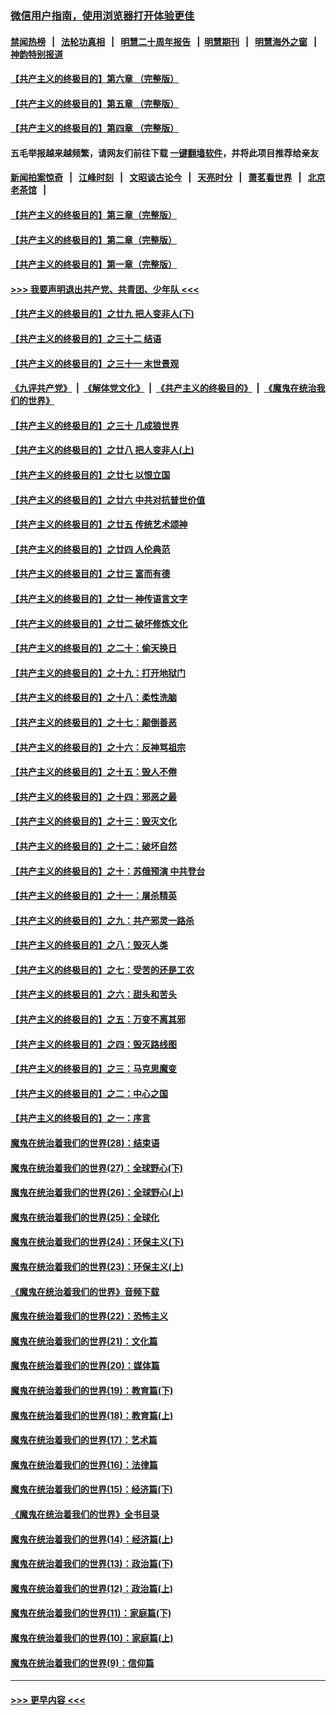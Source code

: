 ### [微信用户指南，使用浏览器打开体验更佳](https://github.com/gfw-breaker/banned-news1/blob/master/indexes/wechat-guide.md?t=0)
#### [禁闻热榜](热点新闻.md?t=0)  &nbsp;&nbsp;|&nbsp;&nbsp; [法轮功真相](https://github.com/gfw-breaker/truth/blob/master/README.md?t=0) &nbsp;&nbsp;|&nbsp;&nbsp; [明慧二十周年报告](https://github.com/gfw-breaker/mh-reports/blob/master/README.md?t=0) &nbsp;&nbsp;|&nbsp;&nbsp;[明慧期刊](https://github.com/gfw-breaker/mh-qikan) &nbsp;&nbsp;|&nbsp;&nbsp; [明慧海外之窗](https://github.com/gfw-breaker/mh-news/blob/master/README.md?t=0) &nbsp;&nbsp;|&nbsp;&nbsp; [神韵特别报道](https://github.com/gfw-breaker/mh-news/blob/master/shenyun.md?t=0)
#### [【共产主义的终极目的】第六章 （完整版）](../pages/nsc422/n11428913.md?t=02130902) 
#### [【共产主义的终极目的】第五章 （完整版）](../pages/nsc422/n11428912.md?t=02130902) 
#### [【共产主义的终极目的】第四章 （完整版）](../pages/nsc422/n11428907.md?t=02130902) 
#### 五毛举报越来越频繁，请网友们前往下载 [一键翻墙软件](https://github.com/gfw-breaker/ssr-accounts)，并将此项目推荐给亲友
#### [新闻拍案惊奇](https://github.com/gfw-breaker/banned-news1/blob/master/pages/link4.md) &nbsp;&nbsp;|&nbsp;&nbsp; [江峰时刻](https://github.com/gfw-breaker/banned-news1/blob/master/pages/link4.md) &nbsp;&nbsp;|&nbsp;&nbsp; [文昭谈古论今](https://github.com/gfw-breaker/banned-news1/blob/master/pages/link4.md) &nbsp;&nbsp;|&nbsp;&nbsp; [天亮时分](https://github.com/gfw-breaker/banned-news1/blob/master/pages/link4.md) &nbsp;&nbsp;|&nbsp;&nbsp; [萧茗看世界](https://github.com/gfw-breaker/banned-news1/blob/master/pages/link4.md) &nbsp;&nbsp;|&nbsp;&nbsp; [北京老茶馆](https://github.com/gfw-breaker/banned-news1/blob/master/pages/link4.md) &nbsp;&nbsp;|&nbsp;&nbsp; 
#### [【共产主义的终极目的】第三章（完整版）](../pages/nsc422/n11428848.md?t=02130902) 
#### [【共产主义的终极目的】第二章（完整版）](../pages/nsc422/n11428831.md?t=02130902) 
#### [【共产主义的终极目的】第一章（完整版）](../pages/nsc422/n11417651.md?t=02130902) 
#### [>>> 我要声明退出共产党、共青团、少年队 <<<](https://github.com/begood0513/goodnews/blob/master/quit/letter.md) 
#### [【共产主义的终极目的】之廿九 把人变非人(下)](../pages/nsc422/n11344140.md?t=02130902) 
#### [【共产主义的终极目的】之三十二 结语](../pages/nsc422/n11360535.md?t=02130902) 
#### [【共产主义的终极目的】之三十一 末世景观](../pages/nsc422/n11351129.md?t=02130902) 
#### [《九评共产党》](https://github.com/begood0513/9ping.md/blob/master/README.md) &nbsp;|&nbsp; [《解体党文化》](../../../../jtdwh.md/blob/master/README.md)  &nbsp;|&nbsp; [《共产主义的终极目的》](../../../../gczydzjmd.md/blob/master/README.md) &nbsp;|&nbsp; [《魔鬼在统治我们的世界》](../../../../mgztzwmdsj.md/blob/master/README.md) 
#### [【共产主义的终极目的】之三十 几成狼世界](../pages/nsc422/n11348280.md?t=02130902) 
#### [【共产主义的终极目的】之廿八 把人变非人(上)](../pages/nsc422/n11340492.md?t=02130902) 
#### [【共产主义的终极目的】之廿七 以恨立国](../pages/nsc422/n11336944.md?t=02130902) 
#### [【共产主义的终极目的】之廿六 中共对抗普世价值](../pages/nsc422/n11324785.md?t=02130902) 
#### [【共产主义的终极目的】之廿五 传统艺术颂神](../pages/nsc422/n11296396.md?t=02130902) 
#### [【共产主义的终极目的】之廿四 人伦典范](../pages/nsc422/n11296397.md?t=02130902) 
#### [【共产主义的终极目的】之廿三 富而有德](../pages/nsc422/n11283598.md?t=02130902) 
#### [【共产主义的终极目的】之廿一 神传语言文字](../pages/nsc422/n11263265.md?t=02130902) 
#### [【共产主义的终极目的】之廿二 破坏修炼文化](../pages/nsc422/n11245728.md?t=02130902) 
#### [【共产主义的终极目的】之二十：偷天换日](../pages/nsc422/n11238846.md?t=02130902) 
#### [【共产主义的终极目的】之十九：打开地狱门](../pages/nsc422/n11206376.md?t=02130902) 
#### [【共产主义的终极目的】之十八：柔性洗脑](../pages/nsc422/n11199994.md?t=02130902) 
#### [【共产主义的终极目的】之十七：颠倒善恶](../pages/nsc422/n11179782.md?t=02130902) 
#### [【共产主义的终极目的】之十六：反神骂祖宗](../pages/nsc422/n11166798.md?t=02130902) 
#### [【共产主义的终极目的】之十五：毁人不倦](../pages/nsc422/n11166792.md?t=02130902) 
#### [【共产主义的终极目的】之十四：邪恶之最](../pages/nsc422/n11150249.md?t=02130902) 
#### [【共产主义的终极目的】之十三：毁灭文化](../pages/nsc422/n11135227.md?t=02130902) 
#### [【共产主义的终极目的】之十二：破坏自然](../pages/nsc422/n11135214.md?t=02130902) 
#### [【共产主义的终极目的】之十：苏俄预演 中共登台](../pages/nsc422/n11118424.md?t=02130902) 
#### [【共产主义的终极目的】之十一：屠杀精英](../pages/nsc422/n11118442.md?t=02130902) 
#### [【共产主义的终极目的】之九：共产邪灵一路杀](../pages/nsc422/n11114139.md?t=02130902) 
#### [【共产主义的终极目的】之八：毁灭人类](../pages/nsc422/n11108503.md?t=02130902) 
#### [【共产主义的终极目的】之七：受苦的还是工农](../pages/nsc422/n11101809.md?t=02130902) 
#### [【共产主义的终极目的】之六：甜头和苦头](../pages/nsc422/n11096971.md?t=02130902) 
#### [【共产主义的终极目的】之五：万变不离其邪](../pages/nsc422/n11091285.md?t=02130902) 
#### [【共产主义的终极目的】之四：毁灭路线图](../pages/nsc422/n11086284.md?t=02130902) 
#### [【共产主义的终极目的】之三：马克思魔变](../pages/nsc422/n11061941.md?t=02130902) 
#### [【共产主义的终极目的】之二：中心之国](../pages/nsc422/n11047728.md?t=02130902) 
#### [【共产主义的终极目的】之一：序言](../pages/nsc422/n11086077.md?t=02130902) 
#### [魔鬼在统治着我们的世界(28)：结束语](../pages/nsc422/n10936246.md?t=02130902) 
#### [魔鬼在统治着我们的世界(27)：全球野心(下)](../pages/nsc422/n10928319.md?t=02130902) 
#### [魔鬼在统治着我们的世界(26)：全球野心(上)](../pages/nsc422/n10900318.md?t=02130902) 
#### [魔鬼在统治着我们的世界(25)：全球化](../pages/nsc422/n10788205.md?t=02130902) 
#### [魔鬼在统治着我们的世界(24)：环保主义(下)](../pages/nsc422/n10695307.md?t=02130902) 
#### [魔鬼在统治着我们的世界(23)：环保主义(上)](../pages/nsc422/n10688613.md?t=02130902) 
#### [《魔鬼在统治着我们的世界》音频下载](../pages/nsc422/n10635553.md?t=02130902) 
#### [魔鬼在统治着我们的世界(22)：恐怖主义](../pages/nsc422/n10614727.md?t=02130902) 
#### [魔鬼在统治着我们的世界(21)：文化篇](../pages/nsc422/n10597706.md?t=02130902) 
#### [魔鬼在统治着我们的世界(20)：媒体篇](../pages/nsc422/n10586579.md?t=02130902) 
#### [魔鬼在统治着我们的世界(19)：教育篇(下)](../pages/nsc422/n10564808.md?t=02130902) 
#### [魔鬼在统治着我们的世界(18)：教育篇(上)](../pages/nsc422/n10526970.md?t=02130902) 
#### [魔鬼在统治着我们的世界(17)：艺术篇](../pages/nsc422/n10499093.md?t=02130902) 
#### [魔鬼在统治着我们的世界(16)：法律篇](../pages/nsc422/n10485969.md?t=02130902) 
#### [魔鬼在统治着我们的世界(15)：经济篇(下)](../pages/nsc422/n10469975.md?t=02130902) 
#### [《魔鬼在统治着我们的世界》全书目录](../pages/nsc422/n10464261.md?t=02130902) 
#### [魔鬼在统治着我们的世界(14)：经济篇(上)](../pages/nsc422/n10457370.md?t=02130902) 
#### [魔鬼在统治着我们的世界(13)：政治篇(下)](../pages/nsc422/n10448270.md?t=02130902) 
#### [魔鬼在统治着我们的世界(12)：政治篇(上)](../pages/nsc422/n10444576.md?t=02130902) 
#### [魔鬼在统治着我们的世界(11)：家庭篇(下)](../pages/nsc422/n10440961.md?t=02130902) 
#### [魔鬼在统治着我们的世界(10)：家庭篇(上)](../pages/nsc422/n10435448.md?t=02130902) 
#### [魔鬼在统治着我们的世界(9)：信仰篇](../pages/nsc422/n10432159.md?t=02130902) 

----
#### [ >>> 更早内容 <<< ](../indexes/nsc422-earlier.md)
